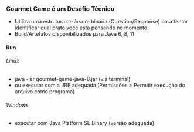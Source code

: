 ### Gourmet Game é um Desafio Técnico  

- Utiliza uma estrutura de árvore binária (Question/Response) para tentar identificar qual prato voce está pensando no momento.
- Build/Artefatos disponibilizados para Java 6, 8, 11

#### Run
###### Linux 
- java -jar gourmet-game-java-8.jar  (via terminal)
- ou executar com a JRE adequada (Permissões > Permitir execução do arquivo como programa)

###### Windows
- executar com Java Platform SE Binary (versão adequada)
